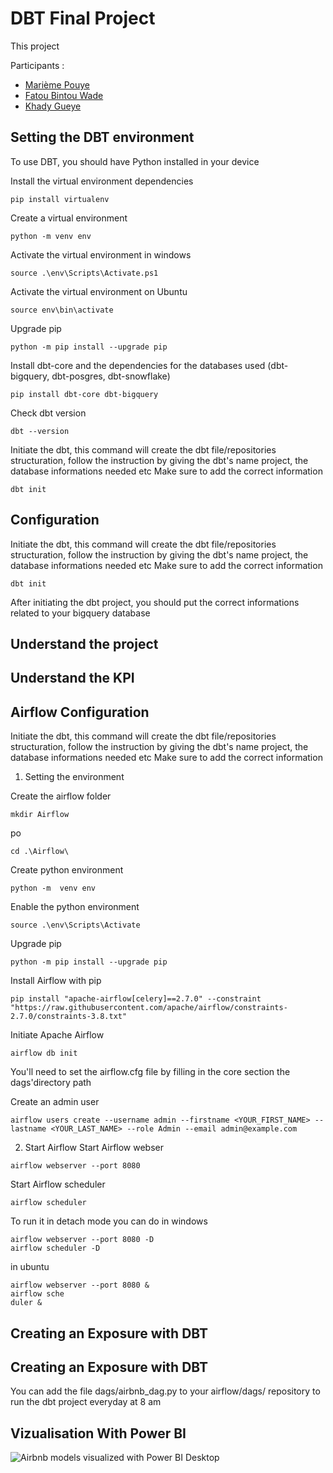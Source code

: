 # DBT Final Project

This project 

Participants :
- [Marième Pouye](https://github.com/mariememuslima)
- [Fatou Bintou Wade](https://github.com/mariememuslima)
- [Khady Gueye](https://github.com/mariememuslima)

## Setting the DBT environment

To use DBT, you should have Python installed in your device

Install the virtual environment dependencies
``` 
pip install virtualenv
```

Create a virtual environment
``` 
python -m venv env
```
Activate the virtual environment in windows 
``` 
source .\env\Scripts\Activate.ps1
```
Activate the virtual environment on Ubuntu
``` 
source env\bin\activate
```
Upgrade pip
``` 
python -m pip install --upgrade pip
```
Install dbt-core and the dependencies for the databases used (dbt-bigquery, dbt-posgres, dbt-snowflake)
``` 
pip install dbt-core dbt-bigquery
```
Check dbt version
``` 
dbt --version
```
Initiate the dbt, this command will create the dbt file/repositories structuration, follow the instruction by giving the dbt's name project, the database informations needed etc Make sure to add the correct information 
``` 
dbt init
```
## Configuration

Initiate the dbt, this command will create the dbt file/repositories structuration, follow the instruction by giving the dbt's name project, the database informations needed etc Make sure to add the correct information 

``` 
dbt init
```
After initiating the dbt project, you should put the correct informations related to your bigquery database

## Understand the project

## Understand the KPI

## Airflow Configuration

Initiate the dbt, this command will create the dbt file/repositories structuration, follow the instruction by giving the dbt's name project, the database informations needed etc Make sure to add the correct information 

1. Setting the environment

Create the airflow folder
``` 
mkdir Airflow
```
po
``` 
cd .\Airflow\
```
Create python environment
``` 
python -m  venv env
```
Enable the python environment
``` 
source .\env\Scripts\Activate
```
Upgrade pip
``` 
python -m pip install --upgrade pip
```
Install Airflow with pip
``` 
pip install "apache-airflow[celery]==2.7.0" --constraint "https://raw.githubusercontent.com/apache/airflow/constraints-2.7.0/constraints-3.8.txt"
```

Initiate Apache Airflow
``` 
airflow db init
```
You'll need to set the airflow.cfg file by filling in the core section the dags'directory path

Create an admin user 
``` 
airflow users create --username admin --firstname <YOUR_FIRST_NAME> --lastname <YOUR_LAST_NAME> --role Admin --email admin@example.com
```


2. Start Airflow 
Start Airflow webser
``` 
airflow webserver --port 8080
```
Start Airflow scheduler
``` 
airflow scheduler
```
To run it in detach mode you can do
in windows
``` 
airflow webserver --port 8080 -D
airflow scheduler -D
```
in ubuntu
``` 
airflow webserver --port 8080 &
airflow sche
duler &
`````````
## Creating an Exposure with DBT


## Creating an Exposure with DBT
You can add the file dags/airbnb_dag.py to your airflow/dags/ repository to run the dbt project everyday at 8 am

## Vizualisation With Power BI


<img src="img/numpy-arrays-example-1.png" alt="Airbnb models visualized with Power BI Desktop">